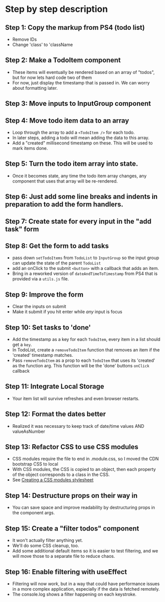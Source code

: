 # Step by step description
## Step 1: Copy the markup from PS4 (todo list)
- Remove IDs
- Change 'class' to 'className

## Step 2: Make a TodoItem component
- These items will eventually be rendered based on an array of "todos", but for now lets hard code two of them
- For now, just display the timestamp that is passed in. We can worry about formatting later.

## Step 3: Move inputs to InputGroup component

## Step 4: Move todo item data to an array
- Loop through the array to add a `<TodoItem />` for each todo.
- In later steps, adding a todo will mean adding the data to this array.
- Add a "created" millisecond timestamp on these. This will be used to mark items done.

## Step 5: Turn the todo item array into state.
- Once it becomes state, any time the todo item array changes, any component that uses that array will be re-rendered.

## Step 6: Just add some line breaks and indents in preparation to add the form handlers.

## Step 7: Create state for every input in the "add task" form

## Step 8: Get the form to add tasks
- pass down `setTodoItems` from `TodoList` to `InputGroup` so the input group can update the state of the parent `TodoList`
- add an onClick to the submit `<button>` with a callback that adds an item.
- Bring in a reworked version of `dateAndTimeToTimestamp` from PS4 that is provided via a `utils.js` file.

## Step 9: Improve the form
- Clear the inputs on submit
- Make it submit if you hit enter while *any* input is focus

## Step 10: Set tasks to 'done'
- Add the timestamp as a key for each `TodoItem`, every item in a list should get a `key`.
- In TodoList, create a `removeTodoItem` function that removes an item if the 'created' timestamp matches.
- Pass `removeTodoItem` as a prop to each `TodoItem` that uses its 'created' as the function arg. This function will be the 'done' buttons `onClick` callback

## Step 11: Integrate Local Storage
- Your item list will survive refreshes and even browser restarts.

## Step 12: Format the dates better
- Realized it was necessary to keep track of date/time values AND valueAsNumber

## Step 13: Refactor CSS to use CSS modules
- CSS modules require the file to end in .module.css, so I moved the CDN bootstrap CSS to local
- With CSS modules, the CSS is copied to an object, then each property of the object corresponds to a class in the CSS.
- See [Creating a CSS modules stylesheet](https://create-react-app.dev/docs/adding-a-css-modules-stylesheet)

## Step 14: Destructure props on their way in
- You can save space and improve readability by destructuring props in the component args.

## Step 15: Create a "filter todos" component
- It won't actually filter anything yet.
- We'll do some CSS cleanup, too.
- Add some additional default items so it is easier to test filtering, and we will move those to a separate file to reduce chaos.

## Step 16: Enable filtering with useEffect
- Filtering will now *work*, but in a way that could have performance issues in a more complex application, especially if the data is fetched remotely.
- The console.log shows a filter happening on each keystroke.